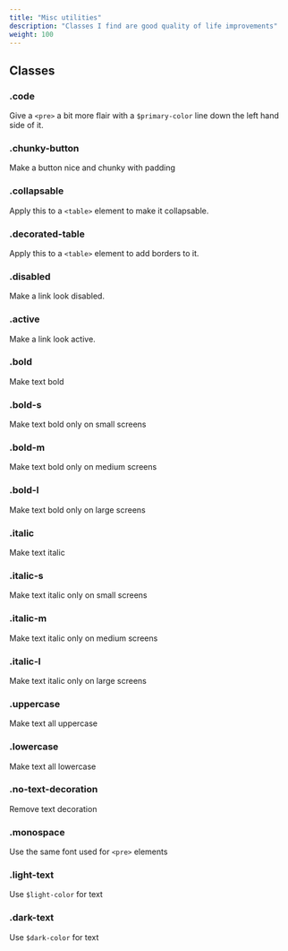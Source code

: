 ```yaml
---
title: "Misc utilities"
description: "Classes I find are good quality of life improvements"
weight: 100
---
```


## Classes

### .code

Give a `<pre>` a bit more flair with a `$primary-color` line down the left hand side of it.

### .chunky-button

Make a button nice and chunky with padding

### .collapsable

Apply this to a `<table>` element to make it collapsable.

### .decorated-table

Apply this to a `<table>` element to add borders to it.

### .disabled

Make a link look disabled.

### .active

Make a link look active.

### .bold

Make text bold

### .bold-s

Make text bold only on small screens

### .bold-m

Make text bold only on medium screens

### .bold-l

Make text bold only on large screens

### .italic

Make text italic

### .italic-s

Make text italic only on small screens

### .italic-m

Make text italic only on medium screens

### .italic-l

Make text italic only on large screens

### .uppercase

Make text all uppercase

### .lowercase

Make text all lowercase

### .no-text-decoration

Remove text decoration

### .monospace

Use the same font used for `<pre>` elements

### .light-text

Use `$light-color` for text

### .dark-text

Use `$dark-color` for text
